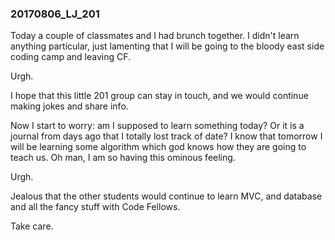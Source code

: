 ### 20170806_LJ_201
Today a couple of classmates and I had brunch together.
I didn't learn anything particular, just lamenting that I will be going to the bloody east side coding camp and leaving CF.

Urgh.

I hope that this little 201 group can stay in touch, and we would continue making jokes and share info.

Now I start to worry: am I supposed to learn something today? Or it is a journal from days ago that I totally lost track of date? I know that tomorrow I will be learning some algorithm which god knows how they are going to teach us. Oh man, I am so having this ominous feeling.

Urgh.

Jealous that the other students would continue to learn MVC, and database and all the fancy stuff with Code Fellows.

Take care.
